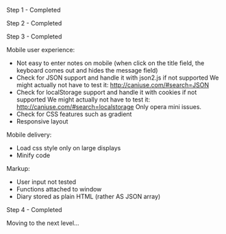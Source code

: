 Step 1 - Completed

Step 2 - Completed

Step 3 - Completed

Mobile user experience:

- Not easy to enter notes on mobile (when click on the title field, the keyboard comes out and hides the message field)
- Check for JSON support and handle it with json2.js if not supported
We might actually not have to test it: http://caniuse.com/#search=JSON
- Check for localStorage support and handle it with cookies if not supported
We might actually not have to test it: http://caniuse.com/#search=localstorage
Only opera mini issues.
- Check for CSS features such as gradient
- Responsive layout

Mobile delivery:

- Load css style only on large displays
- Minify code

Markup:

- User input not tested
- Functions attached to window
- Diary stored as plain HTML (rather AS JSON array)


Step 4 - Completed

Moving to the next level...